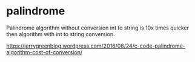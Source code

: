 # palindrome

Palindrome algorithm without conversion int to string is 10x times quicker then algorithm with int to string conversion.

https://jerrygreenblog.wordpress.com/2016/08/24/c-code-palindrome-algorithm-cost-of-conversion/
